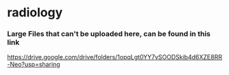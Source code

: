 # radiology

### Large Files that can't be uploaded here, can be found in this link
https://drive.google.com/drive/folders/1opqLgt0YY7vSOODSkib4d6XZE8RR-Neo?usp=sharing

